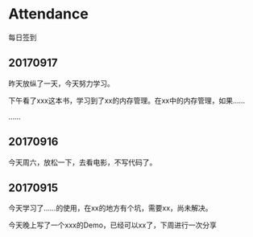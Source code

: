 # Attendance

每日签到

## 20170917

昨天放纵了一天，今天努力学习。

下午看了xxx这本书，学习到了xx的内存管理。在xx中的内存管理，如果……

……

## 20170916

今天周六，放松一下，去看电影，不写代码了。

## 20170915

今天学习了……的使用，在xx的地方有个坑，需要xx，尚未解决。

今天晚上写了一个xxx的Demo，已经可以xx了，下周进行一次分享
